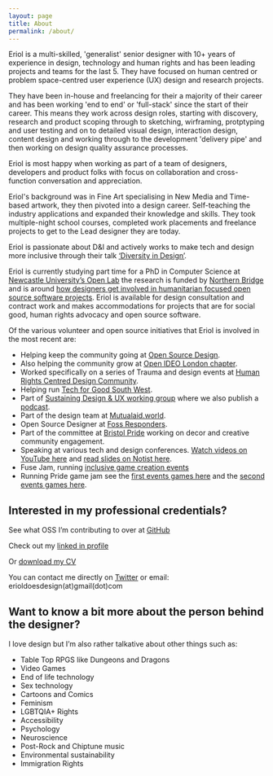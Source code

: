 ```yaml
---
layout: page
title: About
permalink: /about/
---
```


Eriol is a multi-skilled, 'generalist' senior designer with 10+ years of experience in design, technology and human rights and has been leading projects and teams for the last 5. They have focused on human centred or problem space-centred user experience (UX) design and research projects.

They have been in-house and freelancing for their a majority of their career and has been working 'end to end' or 'full-stack' since the start of their career. This means they work across design roles, starting with discovery, research and product scoping through to sketching, wirframing, protptyping and user testing and on to detailed visual design, interaction design, content design and working through to the development 'delivery pipe' and then working on design quality assurance processes. 

Eriol is most happy when working as part of a team of designers, developers and product folks with focus on collaboration and cross-function conversation and appreciation.

Eriol's background was in Fine Art specialising in New Media and Time-based artwork, they then pivoted into a design career. Self-teaching the industry applications and expanded their knowledge and skills. They took multiple-night school courses, completed work placements and freelance projects to get to the Lead designer they are today.

Eriol is passionate about D&I and actively works to make tech and design more inclusive through their talk [‘Diversity in Design’](http://bit.ly/diversityindesignEF).

Eriol is currently studying part time for a PhD in Computer Science at [Newcastle University’s Open Lab](https://openlab.ncl.ac.uk/people/eriol-fox/) the research is funded by [Northern Bridge](http://www.northernbridge.ac.uk/) and is around [how designers get involved in humanitarian focused open source software projects](https://github.com/Erioldoesdesign/Design_HOSS_PhD). Eriol is  available for design consultation and contract work and makes accommodations for projects that are for social good, human rights advocacy and open source software.


Of the various volunteer and open source initiatives that Eriol is involved in the most recent are:

* Helping keep the community going at [Open Source Design](https://opensourcedesign.net/).
* Also helping the community grow at [Open IDEO London chapter](https://chapters.openideo.com/london-chapter/).
* Worked specifically on a series of Trauma and design events at [Human Rights Centred Design Community](https://hrcd.pubpub.org/).
* Helping run [Tech for Good South West](https://www.meetup.com/Tech4Good-SouthWest/).
* Part of [Sustaining Design & UX working group](https://sustainoss.org/working-groups/design-and-ux/) where we also publish a [podcast](https://sosdesign.sustainoss.org/).
* Part of the design team at [Mutualaid.world](https://mutualaid.world/).
* Open Source Designer at [Foss Responders](https://fossresponders.com/).
* Part of the committee at [Bristol Pride](https://bristolpride.co.uk/) working on decor and creative community engagement.
* Speaking at various tech and design conferences. [Watch videos on YouTube here](https://www.youtube.com/playlist?list=PLwz4EueITgvmJzrNWbGkAMeDVLlOWQuch) and [read slides on Notist here](https://noti.st/eriolfox).
* Fuse Jam, running [inclusive game creation events](http://fusejam.games/) 
* Running Pride game jam see the [first events games here](https://bristolpridegamejam.itch.io/) and the [second events games here](https://itch.io/jam/2019-bristol-pride-game-jam-2).

## Interested in my professional credentials?

See what OSS I’m contributing to over at [GitHub](https://github.com/Erioldoesdesign)

Check out my [linked in profile](https://www.linkedin.com/in/eriolfox/)

Or [download my CV](https://github.com/Erioldoesdesign/resume/blob/main/resume.md)

You can contact me directly on [Twitter](https://twitter.com/EriolDoesDesign) or email: erioldoesdesign(at)gmail(dot)com


## Want to know a bit more about the person behind the designer?

I love design but I’m also rather talkative about other things such as:

* Table Top RPGS like Dungeons and Dragons 
* Video Games
* End of life technology
* Sex technology 
* Cartoons and Comics
* Feminism 
* LGBTQIA+ Rights
* Accessibility 
* Psychology
* Neuroscience 
* Post-Rock and Chiptune music 
* Environmental sustainability 
* Immigration Rights

